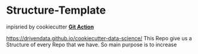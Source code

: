 # Structure-Template



inpisried by cookiecutter [**Git Action**](https://docs.github.com/de/actions) 

https://drivendata.github.io/cookiecutter-data-science/
This Repo give us a Structure of every Repo that we have.
So main purpose is to increase 
